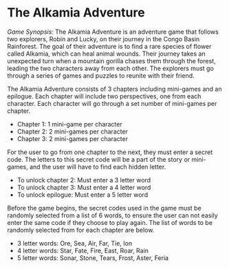 # The Alkamia Adventure
_Game Synopsis:_ The Alkamia Adventure is an adventure game that follows two explorers, Robin and Lucky, on their journey in the Congo Basin Rainforest. The goal of their adventure is to find a rare species of flower called Alkamia, which can heal animal wounds. Their journey takes an unexpected turn when a mountain gorilla chases them through the forest, leading the two characters away from each other. The explorers must go through a series of games and puzzles to reunite with their friend. 

The Alkamia Adventure consists of 3 chapters including mini-games and an epilogue. Each chapter will include two perspectives, one from each character. Each character will go through a set number of mini-games per chapter.   
  - Chapter 1: 1 mini-game per character
  - Chapter 2: 2 mini-games per character
  - Chapter 3: 2 mini-games per character 

For the user to go from one chapter to the next, they must enter a secret code. The letters to this secret code will be a part of the story or mini-games, and the user will have to find each hidden letter. 
  - To unlock chapter 2: Must enter a 3 letter word
  - To unlock chapter 3: Must enter a 4 letter word
  - To unlock epilogue: Must enter a 5 letter word 

Before the game begins, the secret codes used in the game must be randomly selected from a list of 6 words, to ensure the user can not easily enter the same code if they choose to play again. The list of words to be randomly selected from for each chapter are below.
  - 3 letter words: Ore, Sea, Air, Far, Tie, Ion
  - 4 letter words: Star, Fate, Fire, East, Roar, Rain
  - 5 letter words: Sonar, Stone, Tears, Frost, Aster, Feria
